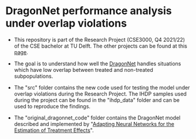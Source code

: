 # DragonNet performance analysis under overlap violations

- This repository is part of the Research Project (CSE3000, Q4 2021/22) of the CSE bachelor at TU Delft. The other projects can be found at this [page](https://github.com/TU-Delft-CSE/Research-Project).

- The goal is to understand how well the [DragonNet](https://arxiv.org/pdf/1906.02120.pdf) handles situations which have low overlap between treated and non-treated subpopulations.

- The "src" folder contains the new code used for testing the model under overlap violations during the Research Project. 
The IHDP samples used during the project can be found in the "ihdp_data" folder and can be used to reproduce the findings.  

- The "original_dragonnet_code" folder contains the DragonNet model described and implemented by
"[Adapting Neural Networks for the Estimation of Treatment Effects](https://arxiv.org/pdf/1906.02120.pdf)". 